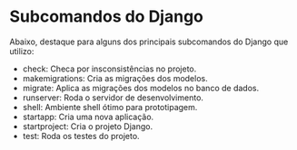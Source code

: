 # Subcomandos do Django

Abaixo, destaque para alguns dos principais subcomandos do Django que utilizo:

- check: Checa por insconsistências no projeto.
- makemigrations: Cria as migrações dos modelos.
- migrate: Aplica as migrações dos modelos no banco de dados.
- runserver: Roda o servidor de desenvolvimento.
- shell: Ambiente shell ótimo para prototipagem. 
- startapp: Cria uma nova aplicação.
- startproject: Cria o projeto Django.
- test: Roda os testes do projeto.
